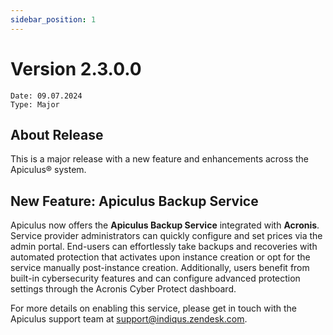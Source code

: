 ```yaml
---
sidebar_position: 1
---
```

# Version 2.3.0.0
```
Date: 09.07.2024
Type: Major
```

## About Release

This is a major release with a new feature and enhancements across the Apiculus® system.

## New Feature: Apiculus Backup Service

Apiculus now offers the **Apiculus Backup Service** integrated with **Acronis**. Service provider administrators can quickly configure and set prices via the admin portal. End-users can effortlessly take backups and recoveries with automated protection that activates upon instance creation or opt for the service manually post-instance creation. Additionally, users benefit from built-in cybersecurity features and can configure advanced protection settings through the Acronis Cyber Protect dashboard.

For more details on enabling this service, please get in touch with the Apiculus support team at [support@indiqus.zendesk.com](mailto:support@indiqus.zendesk.com).




